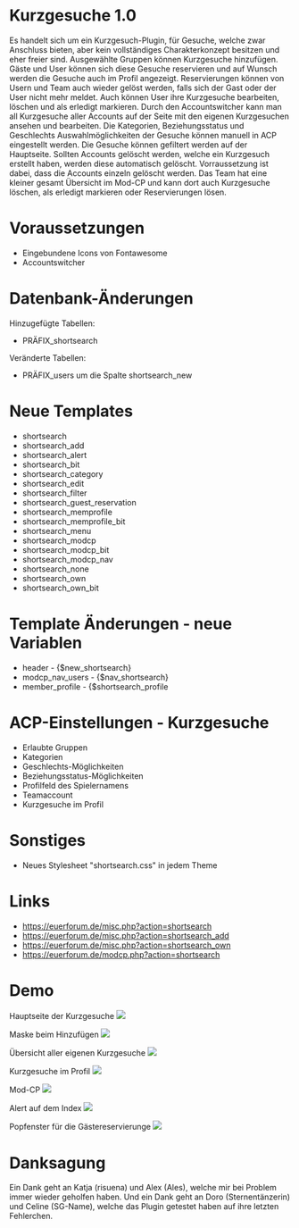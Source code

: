 # Kurzgesuche 1.0
Es handelt sich um ein Kurzgesuch-Plugin, für Gesuche, welche zwar Anschluss bieten, aber kein vollständiges Charakterkonzept besitzen und eher freier sind.
Ausgewählte Gruppen können Kurzgesuche hinzufügen. Gäste und User können sich diese Gesuche reservieren und auf Wunsch werden die Gesuche auch im Profil angezeigt. Reservierungen können von Usern und Team auch wieder gelöst werden, falls sich der Gast oder der User nicht mehr meldet. Auch können User ihre Kurzgesuche bearbeiten, löschen und als erledigt markieren. Durch den Accountswitcher kann man all Kurzgesuche aller Accounts auf der Seite mit den eigenen Kurzgesuchen ansehen und bearbeiten.
Die Kategorien, Beziehungsstatus und Geschlechts Auswahlmöglichkeiten der Gesuche können manuell in ACP eingestellt werden. Die Gesuche können gefiltert werden auf der Hauptseite.
Sollten Accounts gelöscht werden, welche ein Kurzgesuch erstellt haben, werden diese automatisch gelöscht. Vorraussetzung ist dabei, dass die Accounts einzeln gelöscht werden.
Das Team hat eine kleiner gesamt Übersicht im Mod-CP und kann dort auch Kurzgesuche löschen, als erledigt markieren oder Reservierungen lösen.

# Voraussetzungen
- Eingebundene Icons von Fontawesome
- Accountswitcher

# Datenbank-Änderungen
Hinzugefügte Tabellen:
- PRÄFIX_shortsearch

Veränderte Tabellen:
- PRÄFIX_users um die Spalte shortsearch_new

# Neue Templates
- shortsearch
- shortsearch_add
- shortsearch_alert
- shortsearch_bit
- shortsearch_category
- shortsearch_edit
- shortsearch_filter
- shortsearch_guest_reservation
- shortsearch_memprofile
- shortsearch_memprofile_bit
- shortsearch_menu
- shortsearch_modcp
- shortsearch_modcp_bit
- shortsearch_modcp_nav
- shortsearch_none
- shortsearch_own
- shortsearch_own_bit

# Template Änderungen - neue Variablen
- header - {$new_shortsearch}
- modcp_nav_users - {$nav_shortsearch}
- member_profile - {$shortsearch_profile

# ACP-Einstellungen - Kurzgesuche
- Erlaubte Gruppen
- Kategorien
- Geschlechts-Möglichkeiten
- Beziehungsstatus-Möglichkeiten
- Profilfeld des Spielernamens
- Teamaccount
- Kurzgesuche im Profil

# Sonstiges
- Neues Stylesheet "shortsearch.css" in jedem Theme

# Links
- https://euerforum.de/misc.php?action=shortsearch
- https://euerforum.de/misc.php?action=shortsearch_add
- https://euerforum.de/misc.php?action=shortsearch_own
- https://euerforum.de/modcp.php?action=shortsearch

# Demo
  Hauptseite der Kurzgesuche
  <img src="https://www.bilder-hochladen.net/files/big/m4bn-76-fc96.png" />
  
  Maske beim Hinzufügen
  <img src="https://www.bilder-hochladen.net/files/big/m4bn-77-d5de.png" />
  
  Übersicht aller eigenen Kurzgesuche
  <img src="https://www.bilder-hochladen.net/files/big/m4bn-7a-76ad.png" />
  
  Kurzgesuche im Profil
  <img src="https://www.bilder-hochladen.net/files/m4bn-7b-7b00.png" />
  
  Mod-CP
  <img src="https://www.bilder-hochladen.net/files/m4bn-79-d8f5.png" />
  
  Alert auf dem Index
  <img src="https://www.bilder-hochladen.net/files/m4bn-78-3c3a.png" />
  
  Popfenster für die Gästereservierunge
  <img src="https://www.bilder-hochladen.net/files/m4bn-7c-0965.png" />

# Danksagung
Ein Dank geht an Katja (risuena) und Alex (Ales), welche mir bei Problem immer wieder geholfen haben. 
Und ein Dank geht an Doro (Sternentänzerin) und Celine (SG-Name), welche das Plugin getestet haben auf ihre letzten Fehlerchen.
